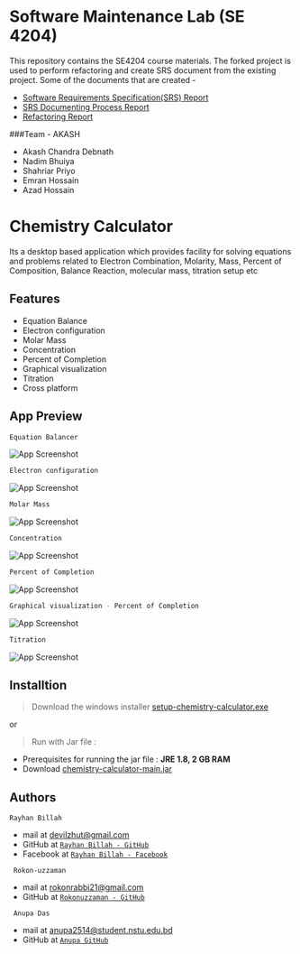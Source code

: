 # Software Maintenance Lab (SE 4204)

This repository contains the SE4204 course materials. The forked project is used to perform refactoring and create SRS document from the existing project.
Some of the documents that are created -
- [Software Requirements Specification(SRS) Report](https://github.com/Akash-Debnath/Software-Maintenance-Lab-Documents-/blob/main/SRS%20of%20ChemCal%20Final%20%5BID%20-%202%2C%2014%2C20%2C34%2C37%5D.pdf)
- [SRS Documenting Process Report](https://github.com/Akash-Debnath/Software-Maintenance-Lab-Documents-/blob/main/SRS%20Documenting%20Report%20%5BID%20-%202%2C%2014%2C20%2C34%2C37%5D%20.pdf)
- [Refactoring Report](https://github.com/Akash-Debnath/Software-Maintenance-Lab-Documents-/blob/main/Refactoring%20Report%20ChemistryCalculator%20%5BID%20-%202%2C%2014%2C20%2C34%2C37%5D.pdf)



###Team - AKASH
* Akash Chandra Debnath
* Nadim Bhuiya
* Shahriar Priyo
* Emran Hossain
* Azad Hossain






# Chemistry Calculator
Its a desktop based application which  provides facility for solving  equations and problems related to Electron Combination, Molarity, Mass, Percent of Composition, Balance Reaction, molecular mass, titration setup etc

## Features

- Equation Balance
- Electron configuration
- Molar Mass
- Concentration
- Percent of Completion
- Graphical visualization
- Titration
- Cross platform

  
## App Preview

```bash
Equation Balancer
```
![App Screenshot](https://raw.githubusercontent.com/IIT-NSTU/chemistry-calculator/main/App%20Screenshots/Equation%20Balancer.PNG)

```bash
Electron configuration
```
![App Screenshot](https://github.com/IIT-NSTU/chemistry-calculator/raw/main/App%20Screenshots/atomic%20profile.PNG)

```bash
Molar Mass
```
![App Screenshot](https://raw.githubusercontent.com/IIT-NSTU/chemistry-calculator/main/App%20Screenshots/Molar%20mass.PNG)

```bash
Concentration
```
![App Screenshot](https://github.com/IIT-NSTU/chemistry-calculator/raw/main/App%20Screenshots/Concentration.PNG)

```bash
Percent of Completion
```
![App Screenshot](https://github.com/IIT-NSTU/chemistry-calculator/raw/main/App%20Screenshots/Percent%20of%20Completion.PNG)

```bash
Graphical visualization - Percent of Completion
```
![App Screenshot](https://github.com/IIT-NSTU/chemistry-calculator/raw/main/App%20Screenshots/chart.PNG)

```bash
Titration
```
![App Screenshot](https://github.com/IIT-NSTU/chemistry-calculator/raw/main/App%20Screenshots/Titration.PNG)

    
## Installtion
> Download the windows installer [setup-chemistry-calculator.exe](https://drive.google.com/file/d/10yogmGp5bonNTmXTxlAJvXdYlzTyo6MS/view?usp=sharing)

or

> Run with Jar file : 
- Prerequisites for  running the jar file : **JRE 1.8, 2 GB RAM**
- Download [chemistry-calculator-main.jar](https://github.com/IIT-NSTU/chemistry-calculator/raw/main/out/artifacts/chemistry_calculator_main_jar/chemistry-calculator-main.jar)
## Authors

 ```
 Rayhan Billah
 ```
- mail at devilzhut@gmail.com
- GitHub at <a href="https://github.com/rayhanrock" target="Blank">`Rayhan Billah - GitHub`</a>
- Facebook at <a href="https://www.facebook.com/Rayhanroock" target="Blank">`Rayhan Billah - Facebook`</a>

```
 Rokon-uzzaman
 ```
- mail at rokonrabbi21@gmail.com 
- GitHub at <a href="https://github.com/Rokon-uzzaman" target="Blank">`Rokonuzzaman - GitHub`</a>

```
 Anupa Das
 ```
- mail at anupa2514@student.nstu.edu.bd
- GitHub at <a href="https://github.com/Anupa44" target="Blank">`Anupa GitHub`</a>
  
